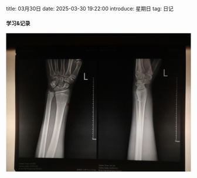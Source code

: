 title: 03月30日
date: 2025-03-30 19:22:00
introduce: 星期日
tag: 日记

#### 学习&记录
![1](/static/img/2025/03/30/1.jpg)

